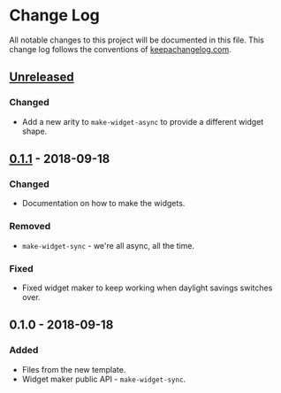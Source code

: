 # Change Log
All notable changes to this project will be documented in this file. This change log follows the conventions of [keepachangelog.com](http://keepachangelog.com/).

## [Unreleased]
### Changed
- Add a new arity to `make-widget-async` to provide a different widget shape.

## [0.1.1] - 2018-09-18
### Changed
- Documentation on how to make the widgets.

### Removed
- `make-widget-sync` - we're all async, all the time.

### Fixed
- Fixed widget maker to keep working when daylight savings switches over.

## 0.1.0 - 2018-09-18
### Added
- Files from the new template.
- Widget maker public API - `make-widget-sync`.

[Unreleased]: https://github.com/your-name/async-restify/compare/0.1.1...HEAD
[0.1.1]: https://github.com/your-name/async-restify/compare/0.1.0...0.1.1
